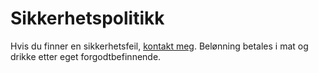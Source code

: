 # Sikkerhetspolitikk

Hvis du finner en sikkerhetsfeil, [kontakt meg](http://pdog.no/kontaktinfo).
Belønning betales i mat og drikke etter eget forgodtbefinnende.
